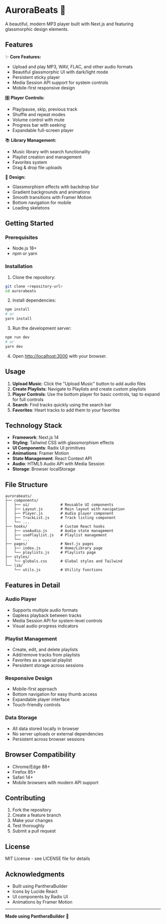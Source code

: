 # AuroraBeats 🎵

A beautiful, modern MP3 player built with Next.js and featuring glassmorphic design elements.

## Features

✨ **Core Features:**
- Upload and play MP3, WAV, FLAC, and other audio formats
- Beautiful glassmorphic UI with dark/light mode
- Persistent sticky player
- Media Session API support for system controls
- Mobile-first responsive design

🎛️ **Player Controls:**
- Play/pause, skip, previous track
- Shuffle and repeat modes
- Volume control with mute
- Progress bar with seeking
- Expandable full-screen player

📚 **Library Management:**
- Music library with search functionality
- Playlist creation and management
- Favorites system
- Drag & drop file uploads

🎨 **Design:**
- Glassmorphism effects with backdrop blur
- Gradient backgrounds and animations
- Smooth transitions with Framer Motion
- Bottom navigation for mobile
- Loading skeletons

## Getting Started

### Prerequisites
- Node.js 18+ 
- npm or yarn

### Installation

1. Clone the repository:
```bash
git clone <repository-url>
cd aurorabeats
```

2. Install dependencies:
```bash
npm install
# or
yarn install
```

3. Run the development server:
```bash
npm run dev
# or
yarn dev
```

4. Open [http://localhost:3000](http://localhost:3000) with your browser.

## Usage

1. **Upload Music**: Click the "Upload Music" button to add audio files
2. **Create Playlists**: Navigate to Playlists and create custom playlists
3. **Player Controls**: Use the bottom player for basic controls, tap to expand for full controls
4. **Search**: Find tracks quickly using the search bar
5. **Favorites**: Heart tracks to add them to your favorites

## Technology Stack

- **Framework**: Next.js 14
- **Styling**: Tailwind CSS with glassmorphism effects
- **UI Components**: Radix UI primitives
- **Animations**: Framer Motion
- **State Management**: React Context API
- **Audio**: HTML5 Audio API with Media Session
- **Storage**: Browser localStorage

## File Structure

```
aurorabeats/
├── components/
│   ├── ui/              # Reusable UI components
│   ├── Layout.js        # Main layout with navigation
│   ├── Player.js        # Audio player component
│   ├── TrackList.js     # Track listing component
│   └── ...
├── hooks/               # Custom React hooks
│   ├── useAudio.js      # Audio state management
│   ├── usePlaylist.js   # Playlist management
│   └── ...
├── pages/               # Next.js pages
│   ├── index.js         # Home/Library page
│   └── playlists.js     # Playlists page
├── styles/
│   └── globals.css      # Global styles and Tailwind
└── lib/
    └── utils.js         # Utility functions
```

## Features in Detail

### Audio Player
- Supports multiple audio formats
- Gapless playback between tracks
- Media Session API for system-level controls
- Visual audio progress indicators

### Playlist Management
- Create, edit, and delete playlists
- Add/remove tracks from playlists
- Favorites as a special playlist
- Persistent storage across sessions

### Responsive Design
- Mobile-first approach
- Bottom navigation for easy thumb access
- Expandable player interface
- Touch-friendly controls

### Data Storage
- All data stored locally in browser
- No server uploads or external dependencies
- Persistent across browser sessions

## Browser Compatibility

- Chrome/Edge 88+
- Firefox 85+
- Safari 14+
- Mobile browsers with modern API support

## Contributing

1. Fork the repository
2. Create a feature branch
3. Make your changes
4. Test thoroughly
5. Submit a pull request

## License

MIT License - see LICENSE file for details

## Acknowledgments

- Built using PantheraBuilder
- Icons by Lucide React
- UI components by Radix UI
- Animations by Framer Motion

---

**Made using PantheraBuilder** 🚀